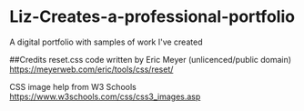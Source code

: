 # Liz-Creates-a-professional-portfolio
A digital portfolio with samples of work I've created

##Credits
reset.css code written by Eric Meyer (unlicenced/public domain)
https://meyerweb.com/eric/tools/css/reset/

CSS image help from W3 Schools
https://www.w3schools.com/css/css3_images.asp